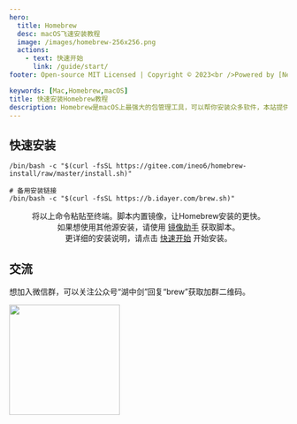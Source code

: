 ```yaml
---
hero:
  title: Homebrew
  desc: macOS飞速安装教程
  image: /images/homebrew-256x256.png
  actions:
    - text: 快速开始
      link: /guide/start/
footer: Open-source MIT Licensed | Copyright © 2023<br />Powered by [Neo](https://github.com/ineo6)

keywords: [Mac,Homebrew,macOS]
title: 快速安装Homebrew教程
description: Homebrew是macOS上最强大的包管理工具，可以帮你安装众多软件，本站提供的一键安装脚本可以帮你快速安装Homebrew。
---
```


<h1 style="display: none">镜像快速安装Homebrew教程</h1>

## 快速安装

```shell
/bin/bash -c "$(curl -fsSL https://gitee.com/ineo6/homebrew-install/raw/master/install.sh)"

# 备用安装链接
/bin/bash -c "$(curl -fsSL https://b.idayer.com/brew.sh)"
```

<Center>将以上命令粘贴至终端。脚本内置镜像，让Homebrew安装的更快。</Center>

<Center>如果想使用其他源安装，请使用 <a href="/guide/change-source/">镜像助手</a> 获取脚本。</Center>

<Center>更详细的安装说明，请点击 <a href="/guide/start/">快速开始</a> 开始安装。</Center>

## 交流

想加入微信群，可以关注公众号“湖中剑”回复“brew”获取加群二维码。

<img src="https://i.loli.net/2021/03/14/Gn7XKDUhtElmSV8.jpg" width="200" />
